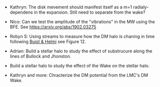 - Kathryn: The disk mevement should manifest itself as a m=1 radialy-dependens in the expansion. Still need to separate from the wake?

- Nico: Can we test the amplitude of the "vibrations" in the MW using the BFE. See https://arxiv.org/abs/1902.03275
- Robyn S: Using streams to measure how the DM halo is chaning in time following [Buist & Helmi](https://arxiv.org/abs/1504.00008) see Figure 12.

- Adrian: Build a stellar halo to study the effect of substrucure along the lines of Bullock and Jhonston.
- Build a stellar halo to study the effect of the Wake on the stellar halo.
- Kathryn and more: Chracterize the DM potential from the LMC's DM Wake. 
